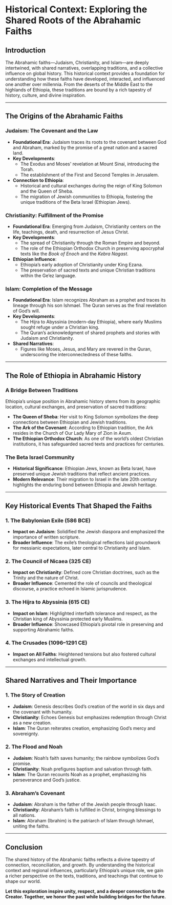 # Historical Context: Exploring the Shared Roots of the Abrahamic Faiths

## **Introduction**
The Abrahamic faiths—Judaism, Christianity, and Islam—are deeply intertwined, with shared narratives, overlapping traditions, and a collective influence on global history. This historical context provides a foundation for understanding how these faiths have developed, interacted, and influenced one another over millennia. From the deserts of the Middle East to the highlands of Ethiopia, these traditions are bound by a rich tapestry of history, culture, and divine inspiration.

---

## **The Origins of the Abrahamic Faiths**

### **Judaism: The Covenant and the Law**
- **Foundational Era**: Judaism traces its roots to the covenant between God and Abraham, marked by the promise of a great nation and a sacred land.
- **Key Developments**:
  - The Exodus and Moses' revelation at Mount Sinai, introducing the Torah.
  - The establishment of the First and Second Temples in Jerusalem.
- **Connection to Ethiopia**:
  - Historical and cultural exchanges during the reign of King Solomon and the Queen of Sheba.
  - The migration of Jewish communities to Ethiopia, fostering the unique traditions of the Beta Israel (Ethiopian Jews).

### **Christianity: Fulfillment of the Promise**
- **Foundational Era**: Emerging from Judaism, Christianity centers on the life, teachings, death, and resurrection of Jesus Christ.
- **Key Developments**:
  - The spread of Christianity through the Roman Empire and beyond.
  - The role of the Ethiopian Orthodox Church in preserving apocryphal texts like the *Book of Enoch* and the *Kebra Nagast*.
- **Ethiopian Influence**:
  - Ethiopia’s early adoption of Christianity under King Ezana.
  - The preservation of sacred texts and unique Christian traditions within the Ge’ez language.

### **Islam: Completion of the Message**
- **Foundational Era**: Islam recognizes Abraham as a prophet and traces its lineage through his son Ishmael. The Quran serves as the final revelation of God’s will.
- **Key Developments**:
  - The Hijra to Abyssinia (modern-day Ethiopia), where early Muslims sought refuge under a Christian king.
  - The Quran’s acknowledgment of shared prophets and stories with Judaism and Christianity.
- **Shared Narratives**:
  - Figures like Moses, Jesus, and Mary are revered in the Quran, underscoring the interconnectedness of these faiths.

---

## **The Role of Ethiopia in Abrahamic History**

### **A Bridge Between Traditions**
Ethiopia’s unique position in Abrahamic history stems from its geographic location, cultural exchanges, and preservation of sacred traditions:
- **The Queen of Sheba**: Her visit to King Solomon symbolizes the deep connections between Ethiopian and Jewish traditions.
- **The Ark of the Covenant**: According to Ethiopian tradition, the Ark resides in the Church of Our Lady Mary of Zion in Axum.
- **The Ethiopian Orthodox Church**: As one of the world’s oldest Christian institutions, it has safeguarded sacred texts and practices for centuries.

### **The Beta Israel Community**
- **Historical Significance**: Ethiopian Jews, known as Beta Israel, have preserved unique Jewish traditions that reflect ancient practices.
- **Modern Relevance**: Their migration to Israel in the late 20th century highlights the enduring bond between Ethiopia and Jewish heritage.

---

## **Key Historical Events That Shaped the Faiths**

### **1. The Babylonian Exile (586 BCE)**
- **Impact on Judaism**: Solidified the Jewish diaspora and emphasized the importance of written scripture.
- **Broader Influence**: The exile’s theological reflections laid groundwork for messianic expectations, later central to Christianity and Islam.

### **2. The Council of Nicaea (325 CE)**
- **Impact on Christianity**: Defined core Christian doctrines, such as the Trinity and the nature of Christ.
- **Broader Influence**: Cemented the role of councils and theological discourse, a practice echoed in Islamic jurisprudence.

### **3. The Hijra to Abyssinia (615 CE)**
- **Impact on Islam**: Highlighted interfaith tolerance and respect, as the Christian king of Abyssinia protected early Muslims.
- **Broader Influence**: Showcased Ethiopia’s pivotal role in preserving and supporting Abrahamic faiths.

### **4. The Crusades (1096–1291 CE)**
- **Impact on All Faiths**: Heightened tensions but also fostered cultural exchanges and intellectual growth.

---

## **Shared Narratives and Their Importance**

### **1. The Story of Creation**
- **Judaism**: Genesis describes God’s creation of the world in six days and the covenant with humanity.
- **Christianity**: Echoes Genesis but emphasizes redemption through Christ as a new creation.
- **Islam**: The Quran reiterates creation, emphasizing God’s mercy and sovereignty.

### **2. The Flood and Noah**
- **Judaism**: Noah’s faith saves humanity; the rainbow symbolizes God’s promise.
- **Christianity**: Noah prefigures baptism and salvation through faith.
- **Islam**: The Quran recounts Noah as a prophet, emphasizing his perseverance and God’s justice.

### **3. Abraham’s Covenant**
- **Judaism**: Abraham is the father of the Jewish people through Isaac.
- **Christianity**: Abraham’s faith is fulfilled in Christ, bringing blessings to all nations.
- **Islam**: Abraham (Ibrahim) is the patriarch of Islam through Ishmael, uniting the faiths.

---

## **Conclusion**

The shared history of the Abrahamic faiths reflects a divine tapestry of connection, reconciliation, and growth. By understanding the historical context and regional influences, particularly Ethiopia’s unique role, we gain a richer perspective on the texts, traditions, and teachings that continue to shape our world.

**Let this exploration inspire unity, respect, and a deeper connection to the Creator. Together, we honor the past while building bridges for the future.**

